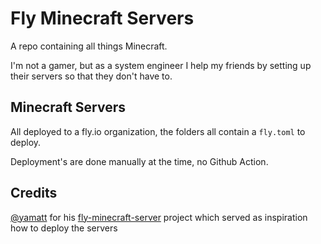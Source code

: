 # Fly Minecraft Servers

A repo containing all things Minecraft.

I'm not a gamer, but as a system engineer I help my friends by setting up their servers so that they don't have to.

## Minecraft Servers

All deployed to a fly.io organization, the folders all contain a `fly.toml` to deploy.

Deployment's are done manually at the time, no Github Action.

## Credits

[@yamatt](https://github.com/yamatt) for his [fly-minecraft-server](https://github.com/yamatt/fly-minecraft-server) project which served as inspiration how to deploy the servers
